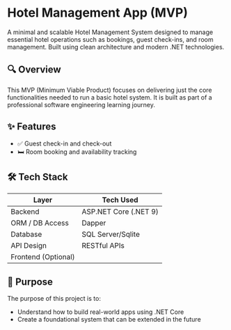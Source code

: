 # Hotel Management App (MVP)

A minimal and scalable Hotel Management System designed to manage essential hotel operations such as bookings, guest check-ins, and room management. Built using clean architecture and modern .NET technologies.

## 🔍 Overview

This MVP (Minimum Viable Product) focuses on delivering just the core functionalities needed to run a basic hotel system. It is built as part of a professional software engineering learning journey.

## ✨ Features

- ✅ Guest check-in and check-out
- 🛏️ Room booking and availability tracking


## 🛠️ Tech Stack

| Layer                | Tech Used           |
|---------------------|---------------------|
| Backend             | ASP.NET Core (.NET 9) |
| ORM / DB Access     | Dapper               |
| Database            | SQL Server/Sqlite         |
| API Design          | RESTful APIs         |
| Frontend (Optional) |       |

## 🎯 Purpose

The purpose of this project is to:
- Understand how to build real-world apps using .NET Core
- Create a foundational system that can be extended in the future




